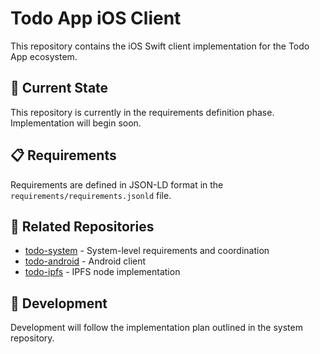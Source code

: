 # Todo App iOS Client

This repository contains the iOS Swift client implementation for the Todo App ecosystem.

## 🚀 Current State

This repository is currently in the requirements definition phase. Implementation will begin soon.

## 📋 Requirements

Requirements are defined in JSON-LD format in the `requirements/requirements.jsonld` file.

## 🔗 Related Repositories

- [todo-system](https://github.com/journalbrand/todo-system) - System-level requirements and coordination
- [todo-android](https://github.com/journalbrand/todo-android) - Android client
- [todo-ipfs](https://github.com/journalbrand/todo-ipfs) - IPFS node implementation

## 🧪 Development

Development will follow the implementation plan outlined in the system repository. 
